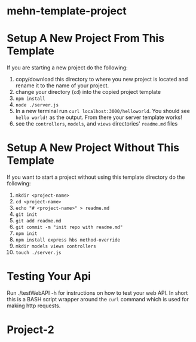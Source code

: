 # mehn-template-project

# Setup A New Project From This Template

If you are starting a new project do the following:

1. copy/download this directory to where you new project is located and rename
   it to the name of your project.
1. change your directory (`cd`) into the copied project template
1. `npm install`
1. `node ./server.js`
1. In a new terminal run `curl localhost:3000/helloworld`. You should see
   `hello world!` as the output. From there your server template works!
1. see the `controllers`, `models`, and `views` directories' `readme.md` files

# Setup A New Project Without This Template

If you want to start a project without using this template directory do the
following:


1. `mkdir <project-name>`
1. `cd <project-name>`
1. `echo "# <project-name>" > readme.md`
1. `git init`
1. `git add readme.md `
1. `git commit -m "init repo with readme.md"`
1. `npm init`
1. `npm install express hbs method-override`
1. `mkdir models views controllers`
1. `touch ./server.js`

# Testing Your Api

Run
    ./testWebAPI -h
for instructions on how to test your web API. In short this is a BASH script
wrapper around the `curl` command which is used for making http requests.
# Project-2
